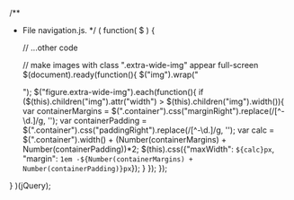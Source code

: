 /**
 * File navigation.js.
 */
( function( $ ) {

	// ...other code

	// make images with class ".extra-wide-img" appear full-screen
	$(document).ready(function(){
		$("img").wrap("<figure class='extra-wide-img'></figure>");
		$("figure.extra-wide-img").each(function(){
			if ($(this).children("img").attr("width") > $(this).children("img").width()){
				var containerMargins = $(".container").css("marginRight").replace(/[^-\d\.]/g, '');
				var containerPadding = $(".container").css("paddingRight").replace(/[^-\d\.]/g, '');
				var calc = $(".container").width() + (Number(containerMargins) + Number(containerPadding))*2;
				$(this).css({"maxWidth": `${calc}px`, "margin": `1em -${Number(containerMargins) + Number(containerPadding)}px`});
			}
		});
	});

} )(jQuery);
